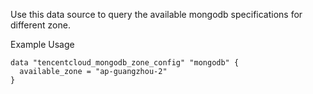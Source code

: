 Use this data source to query the available mongodb specifications for different zone.

Example Usage

```hcl
data "tencentcloud_mongodb_zone_config" "mongodb" {
  available_zone = "ap-guangzhou-2"
}
```
